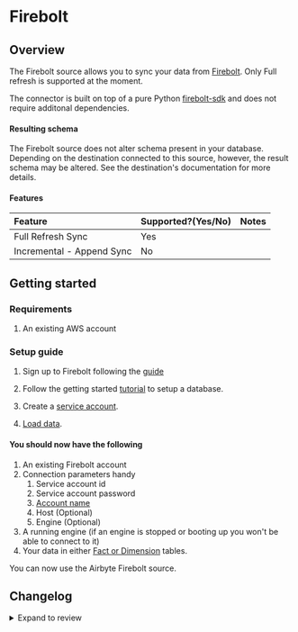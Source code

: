 # Firebolt

## Overview

The Firebolt source allows you to sync your data from [Firebolt](https://www.firebolt.io/). Only Full refresh is supported at the moment.

The connector is built on top of a pure Python [firebolt-sdk](https://pypi.org/project/firebolt-sdk/) and does not require additonal dependencies.

#### Resulting schema

The Firebolt source does not alter schema present in your database. Depending on the destination connected to this source, however, the result schema may be altered. See the destination's documentation for more details.

#### Features

| Feature                   | Supported?\(Yes/No\) | Notes |
| :------------------------ | :------------------- | :---- |
| Full Refresh Sync         | Yes                  |       |
| Incremental - Append Sync | No                   |       |

## Getting started

### Requirements

1. An existing AWS account

### Setup guide

1. Sign up to Firebolt following the [guide](https://docs.firebolt.io/godocs/Guides/managing-your-organization/creating-an-organization.html)

1. Follow the getting started [tutorial](https://docs.firebolt.io/godocs/Guides/getting-started.html) to setup a database.

1. Create a [service account](https://docs.firebolt.io/godocs/Guides/managing-your-organization/service-accounts.html).

1. [Load data](https://docs.firebolt.io/godocs/Guides/loading-data/loading-data.html).

#### You should now have the following

1. An existing Firebolt account
1. Connection parameters handy
   1. Service account id
   1. Service account password
   1. [Account name](https://docs.firebolt.io/godocs/Guides/managing-your-organization/managing-accounts.html)
   1. Host (Optional)
   1. Engine (Optional)
1. A running engine (if an engine is stopped or booting up you won't be able to connect to it)
1. Your data in either [Fact or Dimension](https://docs.firebolt.io/godocs/Overview/working-with-tables/working-with-tables.html#fact-and-dimension-tables) tables.

You can now use the Airbyte Firebolt source.

## Changelog

<details>
  <summary>Expand to review</summary>

| Version | Date       | Pull Request                                             | Subject                                                      |
| :------ | :--------- | :------------------------------------------------------- | :----------------------------------------------------------- |
| 2.0.24 | 2024-11-04 | [48154](https://github.com/airbytehq/airbyte/pull/48154) | Update dependencies |
| 2.0.23 | 2024-10-28 | [47109](https://github.com/airbytehq/airbyte/pull/47109) | Update dependencies |
| 2.0.22 | 2024-10-12 | [46826](https://github.com/airbytehq/airbyte/pull/46826) | Update dependencies |
| 2.0.21 | 2024-10-05 | [46471](https://github.com/airbytehq/airbyte/pull/46471) | Update dependencies |
| 2.0.20 | 2024-09-28 | [46210](https://github.com/airbytehq/airbyte/pull/46210) | Update dependencies |
| 2.0.19 | 2024-09-21 | [45765](https://github.com/airbytehq/airbyte/pull/45765) | Update dependencies |
| 2.0.18 | 2024-09-14 | [45572](https://github.com/airbytehq/airbyte/pull/45572) | Update dependencies |
| 2.0.17 | 2024-09-07 | [45211](https://github.com/airbytehq/airbyte/pull/45211) | Update dependencies |
| 2.0.16 | 2024-08-31 | [45030](https://github.com/airbytehq/airbyte/pull/45030) | Update dependencies |
| 2.0.15 | 2024-08-24 | [44715](https://github.com/airbytehq/airbyte/pull/44715) | Update dependencies |
| 2.0.14 | 2024-08-17 | [44212](https://github.com/airbytehq/airbyte/pull/44212) | Update dependencies |
| 2.0.13 | 2024-08-12 | [43774](https://github.com/airbytehq/airbyte/pull/43774) | Update dependencies |
| 2.0.12 | 2024-08-10 | [43535](https://github.com/airbytehq/airbyte/pull/43535) | Update dependencies |
| 2.0.11 | 2024-08-03 | [43268](https://github.com/airbytehq/airbyte/pull/43268) | Update dependencies |
| 2.0.10 | 2024-07-20 | [42159](https://github.com/airbytehq/airbyte/pull/42159) | Update dependencies |
| 2.0.9 | 2024-07-13 | [41744](https://github.com/airbytehq/airbyte/pull/41744) | Update dependencies |
| 2.0.8 | 2024-07-10 | [41575](https://github.com/airbytehq/airbyte/pull/41575) | Update dependencies |
| 2.0.7 | 2024-07-09 | [41151](https://github.com/airbytehq/airbyte/pull/41151) | Update dependencies |
| 2.0.6 | 2024-07-06 | [40979](https://github.com/airbytehq/airbyte/pull/40979) | Update dependencies |
| 2.0.5 | 2024-06-25 | [40438](https://github.com/airbytehq/airbyte/pull/40438) | Update dependencies |
| 2.0.4 | 2024-06-22 | [40199](https://github.com/airbytehq/airbyte/pull/40199) | Update dependencies |
| 2.0.3 | 2024-06-06 | [39183](https://github.com/airbytehq/airbyte/pull/39183) | [autopull] Upgrade base image to v1.2.2 |
| 2.0.2 | 2024-06-03 | [38892](https://github.com/airbytehq/airbyte/pull/38892) | Replace AirbyteLogger with logging.Logger |
| 2.0.1 | 2024-06-03 | [38892](https://github.com/airbytehq/airbyte/pull/38892) | Replace AirbyteLogger with logging.Logger |
| 2.0.0 | 2024-06-01 | [36349](https://github.com/airbytehq/airbyte/pull/36349) | Service account authentication support |
| 1.0.0 | 2023-07-20 | [21842](https://github.com/airbytehq/airbyte/pull/21842) | PGDate, TimestampTZ, TimestampNTZ and Boolean column support |
| 0.2.1 | 2022-05-10 | [25965](https://github.com/airbytehq/airbyte/pull/25965) | Fix DATETIME conversion to Airbyte date-time type |
| 0.2.0 | 2022-09-09 | [16583](https://github.com/airbytehq/airbyte/pull/16583) | Reading from views |
| 0.1.0 | 2022-04-28 | [13874](https://github.com/airbytehq/airbyte/pull/13874) | Create Firebolt source |

</details>
